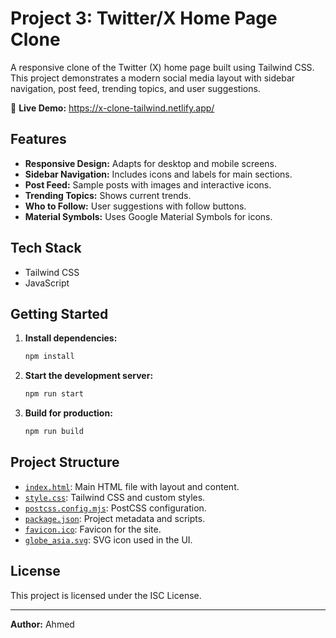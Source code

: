 # Project 3: Twitter/X Home Page Clone

A responsive clone of the Twitter (X) home page built using Tailwind CSS. This project demonstrates a modern social media layout with sidebar navigation, post feed, trending topics, and user suggestions.

🔗 **Live Demo:** https://x-clone-tailwind.netlify.app/

## Features

- **Responsive Design:** Adapts for desktop and mobile screens.
- **Sidebar Navigation:** Includes icons and labels for main sections.
- **Post Feed:** Sample posts with images and interactive icons.
- **Trending Topics:** Shows current trends.
- **Who to Follow:** User suggestions with follow buttons.
- **Material Symbols:** Uses Google Material Symbols for icons.

## Tech Stack

- Tailwind CSS
- JavaScript

## Getting Started

1. **Install dependencies:**
   ```sh
   npm install
   ```

2. **Start the development server:**
   ```sh
   npm run start
   ```

3. **Build for production:**
   ```sh
   npm run build
   ```

## Project Structure

- [`index.html`](index.html): Main HTML file with layout and content.
- [`style.css`](style.css): Tailwind CSS and custom styles.
- [`postcss.config.mjs`](postcss.config.mjs): PostCSS configuration.
- [`package.json`](package.json): Project metadata and scripts.
- [`favicon.ico`](favicon.ico): Favicon for the site.
- [`globe_asia.svg`](globe_asia.svg): SVG icon used in the UI.

## License

This project is licensed under the ISC License.

---

**Author:** Ahmed
